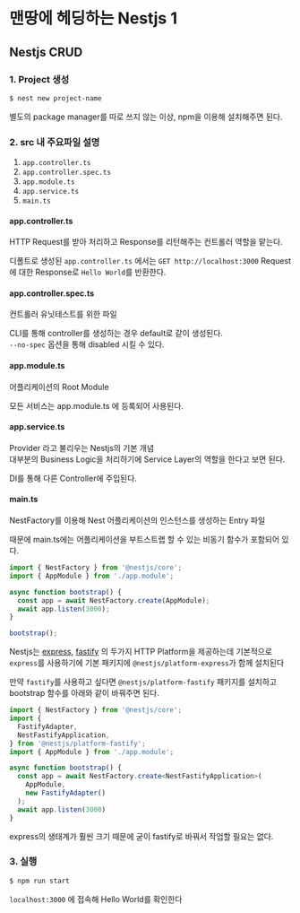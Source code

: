 # 맨땅에 헤딩하는 Nestjs 1

## Nestjs CRUD

### 1. Project 생성

```bash
$ nest new project-name
```

별도의 package manager를 따로 쓰지 않는 이상, npm을 이용해 설치해주면 된다.


### 2. src 내 주요파일 설명

1. `app.controller.ts`
2. `app.controller.spec.ts`
3. `app.module.ts`
4. `app.service.ts`
5. `main.ts`

#### app.controller.ts

HTTP Request를 받아 처리하고 Response를 리턴해주는 컨트롤러 역할을 맡는다.

디폴트로 생성된 `app.controller.ts` 에서는 `GET http://localhost:3000` Request에 대한 Response로 `Hello World`를 반환한다.

#### app.controller.spec.ts

컨트롤러 유닛테스트를 위한 파일

CLI를 통해 controller를 생성하는 경우 default로 같이 생성된다.  
`--no-spec` 옵션을 통해 disabled 시킬 수 있다.

#### app.module.ts

어플리케이션의 Root Module

모든 서비스는 app.module.ts 에 등록되어 사용된다.  

#### app.service.ts

Provider 라고 불리우는 Nestjs의 기본 개념  
대부분의 Business Logic을 처리하기에 Service Layer의 역할을 한다고 보면 된다.

DI를 통해 다른 Controller에 주입된다.

#### main.ts

NestFactory를 이용해 Nest 어플리케이션의 인스턴스를 생성하는 Entry 파일

때문에 main.ts에는 어플리케이션을 부트스트랩 할 수 있는 비동기 함수가 포함되어 있다.

```typescript
import { NestFactory } from '@nestjs/core';
import { AppModule } from './app.module';

async function bootstrap() {
  const app = await NestFactory.create(AppModule);
  await app.listen(3000);
}

bootstrap();
```

Nestjs는 [express](https://expressjs.com/), [fastify](https://www.fastify.io/) 의 두가지 HTTP Platform을 제공하는데
기본적으로 `express`를 사용하기에 기본 패키지에 `@nestjs/platform-express`가 함께 설치된다

만약 `fastify`를 사용하고 싶다면 `@nestjs/platform-fastify` 패키지를 설치하고 bootstrap 함수를 아래와 같이 바꿔주면 된다.

```typescript
import { NestFactory } from '@nestjs/core';
import {
  FastifyAdapter,
  NestFastifyApplication,
} from '@nestjs/platform-fastify';
import { AppModule } from './app.module';

async function bootstrap() {
  const app = await NestFactory.create<NestFastifyApplication>(
    AppModule,
    new FastifyAdapter()
  );
  await app.listen(3000)
}
```

express의 생태계가 훨씬 크기 때문에 굳이 fastify로 바꿔서 작업할 필요는 없다.


### 3. 실행
```bash
$ npm run start
```

`localhost:3000` 에 접속해 Hello World를 확인한다

